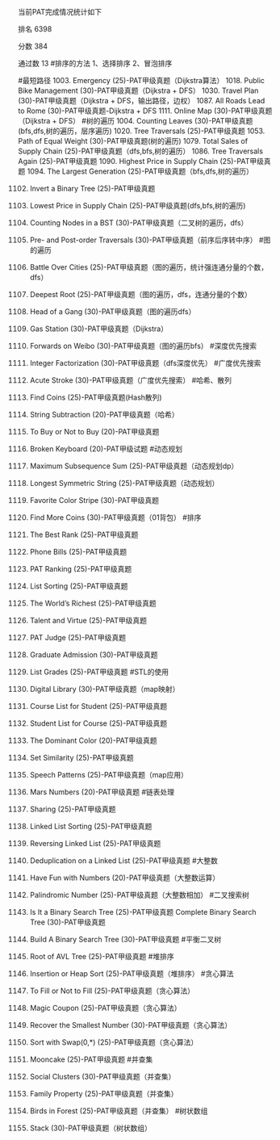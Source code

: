 当前PAT完成情况统计如下

排名	    6398

分数      384	

通过数     13
#排序的方法
1、选择排序
2、冒泡排序


#最短路径
1003. Emergency (25)-PAT甲级真题（Dijkstra算法）
1018. Public Bike Management (30)-PAT甲级真题（Dijkstra + DFS）
1030. Travel Plan (30)-PAT甲级真题（Dijkstra + DFS，输出路径，边权）
1087. All Roads Lead to Rome (30)-PAT甲级真题-Dijkstra + DFS
1111. Online Map (30)-PAT甲级真题（Dijkstra + DFS）
#树的遍历
1004. Counting Leaves (30)-PAT甲级真题(bfs,dfs,树的遍历，层序遍历)
1020. Tree Traversals (25)-PAT甲级真题
1053. Path of Equal Weight (30)-PAT甲级真题(树的遍历)
1079. Total Sales of Supply Chain (25)-PAT甲级真题（dfs,bfs,树的遍历）
1086. Tree Traversals Again (25)-PAT甲级真题
1090. Highest Price in Supply Chain (25)-PAT甲级真题
1094. The Largest Generation (25)-PAT甲级真题（bfs,dfs,树的遍历）

1102. Invert a Binary Tree (25)-PAT甲级真题

1106. Lowest Price in Supply Chain (25)-PAT甲级真题(dfs,bfs,树的遍历)
1115. Counting Nodes in a BST (30)-PAT甲级真题（二叉树的遍历，dfs）
1119. Pre- and Post-order Traversals (30)-PAT甲级真题（前序后序转中序）
#图的遍历
1013. Battle Over Cities (25)-PAT甲级真题（图的遍历，统计强连通分量的个数，dfs）
1021. Deepest Root (25)-PAT甲级真题（图的遍历，dfs，连通分量的个数）
1034. Head of a Gang (30)-PAT甲级真题（图的遍历dfs）
1072. Gas Station (30)-PAT甲级真题（Dijkstra）
1076. Forwards on Weibo (30)-PAT甲级真题（图的遍历bfs）
#深度优先搜索
1103. Integer Factorization (30)-PAT甲级真题（dfs深度优先）
#广度优先搜索
1091. Acute Stroke (30)-PAT甲级真题（广度优先搜索）
#哈希、散列
1048. Find Coins (25)-PAT甲级真题(Hash散列)
1050. String Subtraction (20)-PAT甲级真题（哈希）
1092. To Buy or Not to Buy (20)-PAT甲级真题
1084. Broken Keyboard (20)-PAT甲级试题
#动态规划
1007. Maximum Subsequence Sum (25)-PAT甲级真题（动态规划dp）
1040. Longest Symmetric String (25)-PAT甲级真题（动态规划）
1045. Favorite Color Stripe (30)-PAT甲级真题
1068. Find More Coins (30)-PAT甲级真题（01背包）
#排序
1012. The Best Rank (25)-PAT甲级真题
1016. Phone Bills (25)-PAT甲级真题
1025. PAT Ranking (25)-PAT甲级真题
1028. List Sorting (25)-PAT甲级真题
1055. The World’s Richest (25)-PAT甲级真题
1062. Talent and Virtue (25)-PAT甲级真题
1075. PAT Judge (25)-PAT甲级真题
1080. Graduate Admission (30)-PAT甲级真题
1083. List Grades (25)-PAT甲级真题
#STL的使用
1022. Digital Library (30)-PAT甲级真题（map映射）
1039. Course List for Student (25)-PAT甲级真题
1047. Student List for Course (25)-PAT甲级真题
1054. The Dominant Color (20)-PAT甲级真题
1063. Set Similarity (25)-PAT甲级真题
1071. Speech Patterns (25)-PAT甲级真题（map应用）
1100. Mars Numbers (20)-PAT甲级真题
#链表处理
1032. Sharing (25)-PAT甲级真题
1052. Linked List Sorting (25)-PAT甲级真题
1074. Reversing Linked List (25)-PAT甲级真题
1097. Deduplication on a Linked List (25)-PAT甲级真题
#大整数
1023. Have Fun with Numbers (20)-PAT甲级真题（大整数运算）
1024. Palindromic Number (25)-PAT甲级真题（大整数相加）
#二叉搜索树
1043. Is It a Binary Search Tree (25)-PAT甲级真题
Complete Binary Search Tree (30)-PAT甲级真题
1099. Build A Binary Search Tree (30)-PAT甲级真题
#平衡二叉树
1066. Root of AVL Tree (25)-PAT甲级真题
#堆排序
1098. Insertion or Heap Sort (25)-PAT甲级真题（堆排序）
#贪心算法
1033. To Fill or Not to Fill (25)-PAT甲级真题（贪心算法）

1037. Magic Coupon (25)-PAT甲级真题（贪心算法）

1038. Recover the Smallest Number (30)-PAT甲级真题（贪心算法）
1067. Sort with Swap(0,*) (25)-PAT甲级真题（贪心算法）
1070. Mooncake (25)-PAT甲级真题
#并查集
1107. Social Clusters (30)-PAT甲级真题（并查集）
1114. Family Property (25)-PAT甲级真题（并查集）
1118. Birds in Forest (25)-PAT甲级真题（并查集）
#树状数组
1057. Stack (30)-PAT甲级真题（树状数组）